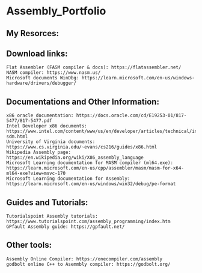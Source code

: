 # Assembly_Portfolio
## My Resorces: <br />
  ## Download links: <br />
    Flat Assembler (FASM compiler & docs): https://flatassembler.net/
    NASM compiler: https://www.nasm.us/
    Microsoft documents WinDbg: https://learn.microsoft.com/en-us/windows-hardware/drivers/debugger/
  ## Documentations and Other Information: <br />
    x86 oracle documentation: https://docs.oracle.com/cd/E19253-01/817-5477/817-5477.pdf
    Intel Developer x86 documents: https://www.intel.com/content/www/us/en/developer/articles/technical/intel-sdm.html
    University of Virginia documents: https://www.cs.virginia.edu/~evans/cs216/guides/x86.html
    Wikipedia Assembly page: https://en.wikipedia.org/wiki/X86_assembly_language
    Microsoft Learning documentation for MASM compiler (ml64.exe): https://learn.microsoft.com/en-us/cpp/assembler/masm/masm-for-x64-ml64-exe?view=msvc-170
    Microsoft Learning documentation for Assembly: https://learn.microsoft.com/en-us/windows/win32/debug/pe-format
  ## Guides and Tutorials: <br />
    Tutorialspoint Assembly tutorials: https://www.tutorialspoint.com/assembly_programming/index.htm
    GPfault Assembly guide: https://gpfault.net/
  ## Other tools: <br />
    Assembly Online Compiler: https://onecompiler.com/assembly
    godbolt online C++ to Asemmbly compiler: https://godbolt.org/

